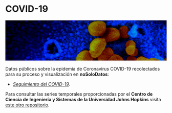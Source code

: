 # COVID-19

![2019_nCoV](https://github.com/Eclectikus/COVID-19/blob/master/img/2019_nCoV600x.png "2019_nCoV")

Datos públicos sobre la epidemia de Coronavirus COVID-19 recolectados para su proceso y visualización en **noSoloDatos**:

- [*Seguimiento del COVID-19*](https://nosolodatos.netlify.com/es/covid19/coronavirus).

Para consultar las series temporales proporcionadas por el **Centro de Ciencia de Ingeniería y Sistemas de la Universidad Johns Hopkins** visita [este otro repositorio](https://github.com/Eclectikus/jhutimeseries).